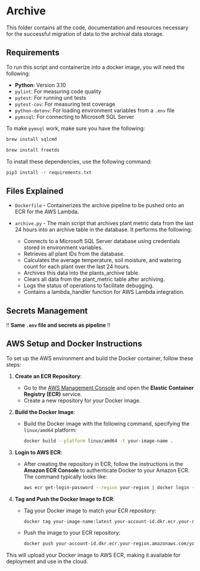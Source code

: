 # Archive

This folder contains all the code, documentation and resources necessary for the successful migration of data to the archival data storage.

## Requirements

To run this script and containerize into a docker image, you will need the following:

- **Python**: Version 3.10
- `pylint`: For measuring code quality
- `pytest`: For running unit tests
- `pytest-cov`: For measuring test coverage
- `python-dotenv`: For loading environment variables from a `.env` file
- `pymssql`: For connecting to Microsoft SQL Server

To make `pymsql` work, make sure you have the following:

```zsh
brew install sqlcmd
```
```zsh
brew install freetds
```

To install these dependencies, use the following command:

```zsh
pip3 install -r requirements.txt
```

## Files Explained
- `Dockerfile` - Containerizes the archive pipeline to be pushed onto an ECR for the AWS Lambda.
- `archive.py` - The main script that archives plant metric data from the last 24 hours into an archive table in the database. It performs the following:

    - Connects to a Microsoft SQL Server database using credentials stored in environment variables.
    - Retrieves all plant IDs from the database.
    - Calculates the average temperature, soil moisture, and watering count for each plant over the last 24 hours.
    - Archives this data into the plants_archive table.
    - Clears all data from the plant_metric table after archiving.
    - Logs the status of operations to facilitate debugging.
    - Contains a lambda_handler function for AWS Lambda integration.

## Secrets Management

‼️ **Same `.env` file and secrets as pipeline** ‼️

## AWS Setup and Docker Instructions

To set up the AWS environment and build the Docker container, follow these steps:

1. **Create an ECR Repository**:
   - Go to the [AWS Management Console](https://aws.amazon.com/console/) and open the **Elastic Container Registry (ECR)** service.
   - Create a new repository for your Docker image.

2. **Build the Docker Image**:
   - Build the Docker image with the following command, specifying the `linux/amd64` platform:
     ```sh
     docker build --platform linux/amd64 -t your-image-name .
     ```

3. **Login to AWS ECR**:
   - After creating the repository in ECR, follow the instructions in the **Amazon ECR Console** to authenticate Docker to your Amazon ECR. The command typically looks like:
     ```sh
     aws ecr get-login-password --region your-region | docker login --username AWS --password-stdin your-account-id.dkr.ecr.your-region.amazonaws.com
     ```

4. **Tag and Push the Docker Image to ECR**:
   - Tag your Docker image to match your ECR repository:
     ```sh
     docker tag your-image-name:latest your-account-id.dkr.ecr.your-region.amazonaws.com/your-repository-name:latest
     ```
   - Push the image to your ECR repository:
     ```sh
     docker push your-account-id.dkr.ecr.your-region.amazonaws.com/your-repository-name:latest
     ```

This will upload your Docker image to AWS ECR, making it available for deployment and use in the cloud.